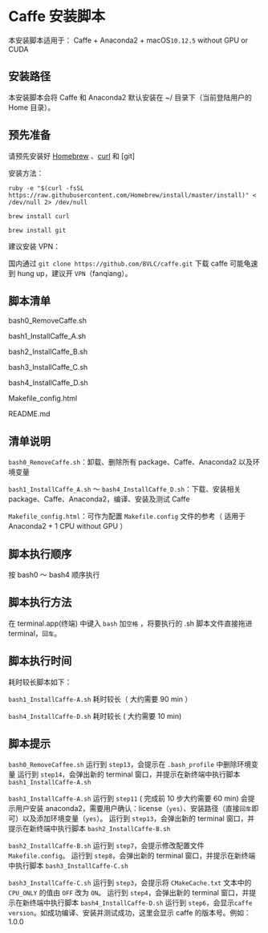 # Caffe 安装脚本

本安装脚本适用于：  Caffe + Anaconda2 + macOS`10.12.5` without GPU or CUDA

## 安装路径

本安装脚本会将 Caffe 和 Anaconda2 默认安装在 ~/ 目录下（当前登陆用户的 Home 目录）。

## 预先准备

请预先安装好 [Homebrew](https://brew.sh/) 、[curl](http://macappstore.org/curl/) 和 [git]

安装方法：

`ruby -e "$(curl -fsSL https://raw.githubusercontent.com/Homebrew/install/master/install)" < /dev/null 2> /dev/null`

`brew install curl`

`brew install git`

建议安装 VPN：

国内通过 `git clone https://github.com/BVLC/caffe.git` 下载 caffe 可能龟速到 hung up，建议开 `VPN`（fanqiang）。

## 脚本清单

bash0_RemoveCaffe.sh

bash1_InstallCaffe_A.sh

bash2_InstallCaffe_B.sh

bash3_InstallCaffe_C.sh

bash4_InstallCaffe_D.sh

Makefile_config.html

README.md

## 清单说明

`bash0_RemoveCaffe.sh`：卸载、删除所有 package、Caffe、Anaconda2 以及环境变量

`bash1_InstallCaffe_A.sh` ～ `bash4_InstallCaffe_D.sh`：下载、安装相关 package、Caffe、Anaconda2，编译、安装及测试 Caffe

`Makefile_config.html`：可作为配置 `Makefile.config` 文件的参考（ 适用于 Anaconda2 + 1 CPU without GPU ）

## 脚本执行顺序

按 bash0 ～ bash4 顺序执行 

## 脚本执行方法

在 terminal.app(终端) 中键入 `bash` 加`空格` ，将要执行的 .sh 脚本文件直接拖进 terminal，`回车`。

## 脚本执行时间

耗时较长脚本如下：

`bash1_InstallCaffe-A.sh` 耗时较长（ 大约需要 90 min ）

`bash4_InstallCaffe-D.sh` 耗时较长 ( 大约需要 10 min)

## 脚本提示

`bash0_RemoveCaffee.sh`     运行到 `step13`，会提示在 `.bash_profile` 中删除环境变量
                            运行到 `step14`，会弹出新的 terminal 窗口，并提示在新终端中执行脚本 `bash1_InstallCaffe-A.sh`

`bash1_InstallCaffe-A.sh`   运行到 `step11` ( 完成前 10 步大约需要 60 min) 会提示用户安装 anaconda2，需要用户确认：license（`yes`）、安装路径（直接`回车`即可）以及添加环境变量（`yes`）。
                            运行到 `step13`，会弹出新的 terminal 窗口，并提示在新终端中执行脚本 `bash2_InstallCaffe-B.sh`
                            

`bash2_InstallCaffe-B.sh`   运行到 `step7`，会提示修改配置文件 `Makefile.config`。
                            运行到 `step8`，会弹出新的 terminal 窗口，并提示在新终端中执行脚本 `bash3_InstallCaffe-C.sh`

`bash3_InstallCaffe-C.sh`   运行到 `step3`，会提示将 `CMakeCache.txt` 文本中的 `CPU_ONLY` 的值由 `OFF` 改为 `ON`。
                            运行到 `step4`，会弹出新的 terminal 窗口，并提示在新终端中执行脚本 `bash4_InstallCaffe-D.sh`
                            运行到 `step6`，会显示`caffe version`。如成功编译、安装并测试成功，这里会显示 caffe 的版本号。例如：1.0.0

